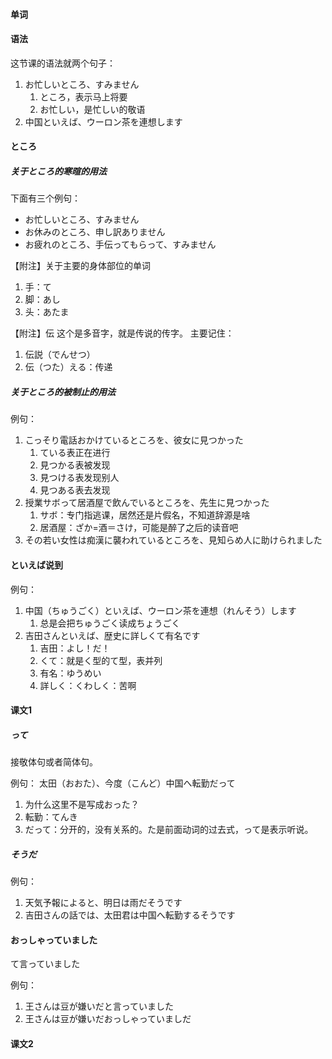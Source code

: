 #### 单词



#### 语法
这节课的语法就两个句子：
1. お忙しいところ、すみません
    1. ところ，表示马上将要 
    2. お忙しい，是忙しい的敬语
2. 中国といえば、ウーロン茶を連想します


#### ところ
##### 关于ところ的寒暄的用法

下面有三个例句：
* お忙しいところ、すみません
* お休みのところ、申し訳ありません
* お疲れのところ、手伝ってもらって、すみません


【附注】关于主要的身体部位的单词
1.	手：て
2.	脚：あし
3.	头：あたま


【附注】伝
这个是多音字，就是传说的传字。
主要记住：
1.	伝説（でんせつ）
2.	伝（つた）える：传递

##### 关于ところ的被制止的用法
例句：
1. こっそり電話おかけているところを、彼女に見つかった
    1. ている表正在进行
    2.	見つかる表被发现
    3.	見つける表发现别人
    4.	見つある表去发现
2.	授業サボって居酒屋で飲んでいるところを、先生に見つかった
    1.	サボ：专门指逃课，居然还是片假名，不知道辞源是啥
    2.	居酒屋：ざか=酒＝さけ，可能是醉了之后的读音吧
3.	その若い女性は痴漢に襲われているところを、見知らめ人に助けられました

#### といえば说到

例句：
1.	中国（ちゅうごく）といえば、ウーロン茶を連想（れんそう）します
    1.	总是会把ちゅうごく读成ちょうごく
2.	吉田さんといえば、歴史に詳しくて有名です
    1.	吉田：よし！だ！
    2.	くて：就是く型的て型，表并列
    3.	有名：ゆうめい
    4.	詳しく：くわしく：苦啊


#### 课文1
##### って

接敬体句或者简体句。

例句：
太田（おおた）、今度（こんど）中国へ転勤だって
1.	为什么这里不是写成おった？
2.	転勤：てんき
3.	だって：分开的，没有关系的。た是前面动词的过去式，って是表示听说。

##### そうだ

例句：
1.	天気予報によると、明日は雨だそうです
2.	吉田さんの話では、太田君は中国へ転勤するそうです



#### おっしゃっていました
て言っていました

例句：
1.	王さんは豆が嫌いだと言っていました
2.	王さんは豆が嫌いだおっしゃっていましだ


#### 课文2

